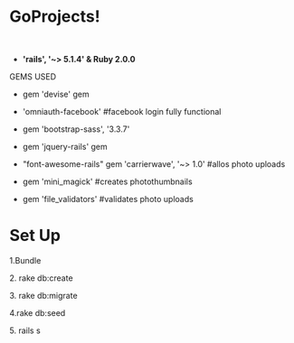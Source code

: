 <h1>GoProjects!</h1>
<p>&nbsp;</p>
<ul>
<li><strong>'rails', '~&gt; 5.1.4' &amp; Ruby 2.0.0</strong></li>
</ul>
<p>GEMS USED</p>
<ul>
<li>
<p>gem 'devise' gem</p>
</li>
<li>
<p>'omniauth-facebook' #facebook login fully functional</p>
</li>
<li>
<p>gem 'bootstrap-sass', '3.3.7'</p>
</li>
<li>
<p>gem 'jquery-rails' gem</p>
</li>
<li>
<p>"font-awesome-rails" gem 'carrierwave', '~&gt; 1.0' #allos photo uploads</p>
</li>
<li>
<p>gem 'mini_magick' #creates photothumbnails</p>
</li>
<li>
<p>gem 'file_validators' #validates photo uploads</p>
</li>
</ul>
<h1><a id="user-content-goprojects" class="anchor" href="https://github.com/Hatemachine01/goprojects#goprojects" aria-hidden="true"></a>Set Up</h1>
<p>1.Bundle</p>
<p>2. rake db:create</p>
<p>3. rake db:migrate</p>
<p>4.rake db:seed</p>
<p>5. rails s</p>
